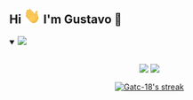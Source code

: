 <!--
**Gatc-18/Gatc-18** is a ✨ _special_ ✨ repository because its `README.md` (this file) appears on your GitHub profile.

Here are some ideas to get you started:

- 🔭 I’m currently working on ...
- 🌱 I’m currently learning ...
- 👯 I’m looking to collaborate on ...
- 🤔 I’m looking for help with ...
- 💬 Ask me about ...
- 📫 How to reach me: ...
- 😄 Pronouns: ...
- ⚡ Fun fact: ...
-->
## Hi <img src="https://raw.githubusercontent.com/ABSphreak/ABSphreak/master/gifs/Hi.gif" width="30px"> I'm Gustavo 🚀
<details open>
 <summary><img src="https://readme-typing-svg.herokuapp.com/?lines=This+is+my;Github+Stats%3A"> </summary>  
<br>
<p align = "center">
  <img src = "https://github-readme-stats.vercel.app/api?username=Gatc-18&show_icons=true&count_private=true&theme=chartreuse-dark&line_height=27">
  <img src = "https://github-readme-stats.vercel.app/api/top-langs/?username=Gatc-18&theme=chartreuse-dark&line_height=25&langs_count=3">
</p>
</details>

<p align="center">
  <a href="https://github.com/Gatc-18/github-readme-streak-stats">
    <img title="🔥 Get streak stats for your profile at git.io/streak-stats" alt="Gatc-18's streak" src="http://github-readme-streak-stats.herokuapp.com?user=Gatc-18&theme=chartreuse-dark&hide_border=true"/>
  </a>
 <!-- <p align="center">🔥 Get streak stats for your profile at <a href="https://git.io/streak-stats">git.io/streak-stats</a></p> -->
</p>

